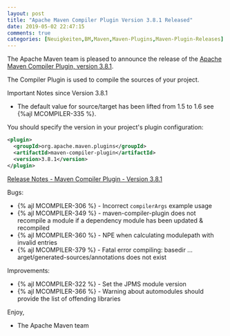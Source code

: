 ```yaml
---
layout: post
title: "Apache Maven Compiler Plugin Version 3.8.1 Released"
date: 2019-05-02 22:47:15
comments: true
categories: [Neuigkeiten,BM,Maven,Maven-Plugins,Maven-Plugin-Releases]
---
```

The Apache Maven team is pleased to announce the release of the 
[Apache Maven Compiler Plugin, version 3.8.1](http://maven.apache.org/plugins/maven-compiler-plugin/).

The Compiler Plugin is used to compile the sources of your project. 

Important Notes since Version 3.8.1

 * The default value for source/target has been lifted 
   from 1.5 to 1.6 see {%ajl MCOMPILER-335 %}.


You should specify the version in your project's plugin configuration:

``` xml
<plugin>
  <groupId>org.apache.maven.plugins</groupId>
  <artifactId>maven-compiler-plugin</artifactId>
  <version>3.8.1</version>
</plugin>
```

<!-- more -->

[Release Notes - Maven Compiler Plugin - Version 3.8.1](https://issues.apache.org/jira/secure/ReleaseNote.jspa?projectId=12317225&version=12343484)

Bugs:

 * {% ajl MCOMPILER-306 %} - Incorrect `compilerArgs` example usage
 * {% ajl MCOMPILER-349 %} - maven-compiler-plugin does not recompile a module if a dependency module has been updated & recompiled
 * {% ajl MCOMPILER-360 %} - NPE when calculating modulepath with invalid entries
 * {% ajl MCOMPILER-379 %} - Fatal error compiling: basedir ... arget/generated-sources/annotations does not exist

Improvements:

 * {% ajl MCOMPILER-322 %} - Set the JPMS module version
 * {% ajl MCOMPILER-366 %} - Warning about automodules should provide the list of offending libraries

Enjoy,
 
- The Apache Maven team

